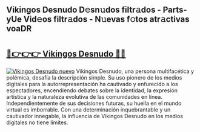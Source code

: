## Vikingos Desnudo D𝚎sn𝚞dos filtr𝚊dos - Parts-yUe Vid𝚎os filtr𝚊dos - N𝚞evas f𝚘tos atr𝚊ctivas voaDR

# <h2><a href="http://mbcu0d.tromn.icu/?c=Vikingos+Desnudo">🔗👉👉👉 Vikingos Desnudo 🔗🔗</a></h2>

[![Vikingos Desnudo nuevo](https://i.imgur.com/pEAQMta.gif)](http://mbcu0d.tromn.icu/?c=Vikingos+Desnudo)
Vikingos Desnudo, una persona multifacética y polémica, desafía la descripción simple. Su uso pionero de los medios digitales para la autorrepresentación ha cautivado y enfurecido a los espectadores, encendiendo debates sobre la identidad, la expresión artística y la naturaleza evolutiva de las comunidades en línea. Independientemente de sus decisiones futuras, su huella en el mundo virtual es imborrable. Con una determinación inquebrantable y un cautivador innegable, la influencia de Vikingos Desnudo en los medios digitales no tiene límites.
